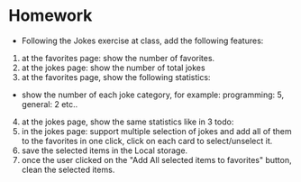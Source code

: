 # Homework

- Following the Jokes exercise at class, add the following features:

1. at the favorites page: show the number of favorites.
2. at the jokes page: show the number of total jokes
3. at the favorites page, show the following statistics:

- show the number of each joke category, for example: programming: 5, general: 2
  etc..

4. at the jokes page, show the same statistics like in 3
   todo:
5. in the jokes page: support multiple selection of jokes and add all of them to the favorites in one click, click on each card to select/unselect it.
6. save the selected items in the Local storage.
7. once the user clicked on the "Add All selected items to favorites" button, clean the selected items.
